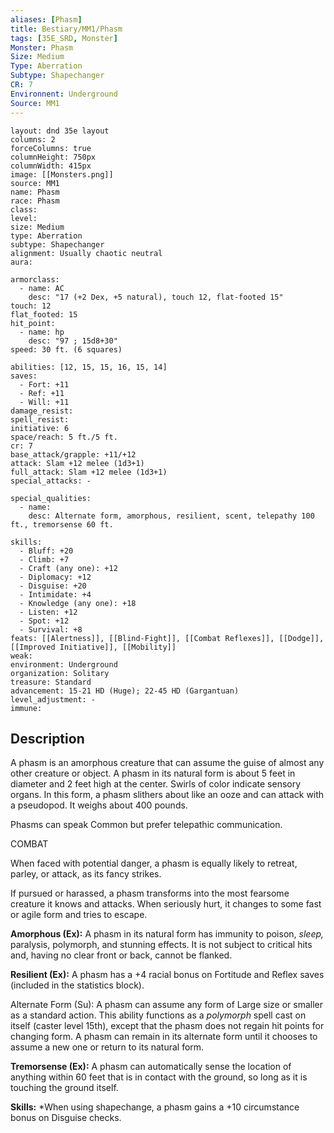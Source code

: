 ```yaml
---
aliases: [Phasm]
title: Bestiary/MM1/Phasm
tags: [35E_SRD, Monster]
Monster: Phasm
Size: Medium
Type: Aberration
Subtype: Shapechanger
CR: 7
Environnent: Underground
Source: MM1
---
```


```statblock
layout: dnd 35e layout
columns: 2
forceColumns: true
columnHeight: 750px
columnWidth: 415px
image: [[Monsters.png]]
source: MM1
name: Phasm
race: Phasm
class: 
level: 
size: Medium
type: Aberration
subtype: Shapechanger
alignment: Usually chaotic neutral
aura: 

armorclass:
  - name: AC
    desc: "17 (+2 Dex, +5 natural), touch 12, flat-footed 15"
touch: 12
flat_footed: 15
hit_point:
  - name: hp
    desc: "97 ; 15d8+30"
speed: 30 ft. (6 squares)

abilities: [12, 15, 15, 16, 15, 14]
saves:
  - Fort: +11
  - Ref: +11
  - Will: +11
damage_resist: 
spell_resist: 
initiative: 6
space/reach: 5 ft./5 ft.
cr: 7
base_attack/grapple: +11/+12
attack: Slam +12 melee (1d3+1)
full_attack: Slam +12 melee (1d3+1)
special_attacks: -

special_qualities:
  - name: 
    desc: Alternate form, amorphous, resilient, scent, telepathy 100 ft., tremorsense 60 ft.

skills:
  - Bluff: +20
  - Climb: +7
  - Craft (any one): +12
  - Diplomacy: +12
  - Disguise: +20
  - Intimidate: +4
  - Knowledge (any one): +18
  - Listen: +12
  - Spot: +12
  - Survival: +8
feats: [[Alertness]], [[Blind-Fight]], [[Combat Reflexes]], [[Dodge]], [[Improved Initiative]], [[Mobility]]
weak: 
environment: Underground
organization: Solitary
treasure: Standard
advancement: 15-21 HD (Huge); 22-45 HD (Gargantuan)
level_adjustment: -
immune: 
```

## Description

<p>A phasm is an amorphous creature that can assume the guise of almost any other creature or object. A phasm in its natural form is about 5 feet in diameter and 2 feet high at the center. Swirls of color indicate sensory organs. In this form, a phasm slithers about like an ooze and can attack with a pseudopod. It weighs about 400 pounds.</p>
<p>Phasms can speak Common but prefer telepathic communication.</p>
<p>COMBAT</p>
<p>When faced with potential danger, a phasm is equally likely to retreat, parley, or attack, as its fancy strikes.</p>
<p>If pursued or harassed, a phasm transforms into the most fearsome creature it knows and attacks. When seriously hurt, it changes to some fast or agile form and tries to escape.</p>
<p>
            <b>Amorphous (Ex):</b> A phasm in its natural form has immunity to poison, <i>sleep,</i> paralysis, polymorph, and stunning effects. It is not subject to critical hits and, having no clear front or back, cannot be flanked.</p>
<p>
            <b>Resilient (Ex):</b> A phasm has a +4 racial bonus on Fortitude and Reflex saves (included in the statistics block).</p>
<p>Alternate Form (Su): A phasm can assume any form of Large size or smaller as a standard action. This ability functions as a <i>polymorph</i> spell cast on itself (caster level 15th), except that the phasm does not regain hit points for changing form. A phasm can remain in its alternate form until it chooses to assume a new one or return to its natural form.</p>
<p>
            <b>Tremorsense (Ex):</b> A phasm can automatically sense the location of anything within 60 feet that is in contact with the ground, so long as it is touching the ground itself.</p>
<p>
            <b>Skills:</b> *When using shapechange, a phasm gains a +10 circumstance bonus on Disguise checks.</p>